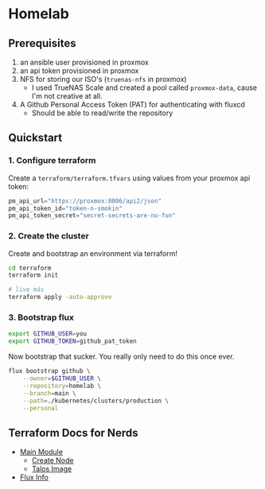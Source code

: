 # Homelab

## Prerequisites
1. an ansible user provisioned in proxmox
2. an api token provisioned in proxmox
3. NFS for storing our ISO's (`truenas-nfs` in proxmox)
    - I used TrueNAS Scale and created a pool called `proxmox-data`, cause I'm not creative at all.
4. A Github Personal Access Token (PAT) for authenticating with fluxcd
    - Should be able to read/write the repository
## Quickstart
### 1. Configure terraform
Create a `terraform/terraform.tfvars` using values from your proxmox api token:
```tf
pm_api_url="https://proxmox:8006/api2/json"
pm_api_token_id="token-n-smokin"
pm_api_token_secret="secret-secrets-are-no-fun"
```

### 2. Create the cluster

Create and bootstrap an environment via terraform!
```sh
cd terraform
terraform init

# live más
terraform apply -auto-approve
```

### 3. Bootstrap flux
```sh
export GITHUB_USER=you
export GITHUB_TOKEN=github_pat_token
```

Now bootstrap that sucker. You really only need to do this once ever.

```sh
flux bootstrap github \
    --owner=$GITHUB_USER \
    --repository=homelab \
    --branch=main \
    --path=./kubernetes/clusters/production \
    --personal
```

## Terraform Docs for Nerds
- [Main Module](./terraform/README.md)
    - [Create Node](./terraform/modules/node/README.md)
    - [Talos Image](./terraform/modules/talos/README.md)
- [Flux Info](./kubernetes/README.md)


